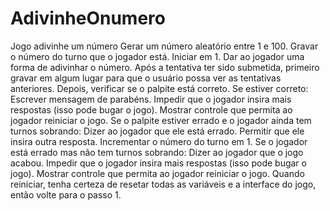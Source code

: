 # AdivinheOnumero
 Jogo adivinhe um número
Gerar um número aleatório entre 1 e 100.
Gravar o número do turno que o jogador está. Iniciar em 1.
Dar ao jogador uma forma de adivinhar o número.
Após a tentativa ter sido submetida, primeiro gravar em algum lugar para que o usuário possa ver as tentativas anteriores.
Depois, verificar se o palpite está correto.
Se estiver correto:
Escrever mensagem de parabéns.
Impedir que o jogador insira mais respostas (isso pode bugar o jogo).
Mostrar controle que permita ao jogador reiniciar o jogo.
Se o palpite estiver errado e o jogador ainda tem turnos sobrando:
Dizer ao jogador que ele está errado.
Permitir que ele insira outra resposta.
Incrementar o número do turno em 1.
Se o jogador está errado mas não tem turnos sobrando:
Dizer ao jogador que o jogo acabou.
Impedir que o jogador insira mais respostas (isso pode bugar o jogo).
Mostrar controle que permita ao jogador reiniciar o jogo.
Quando reiniciar, tenha certeza de resetar todas as variáveis e a interface do jogo, então volte para o passo 1.

